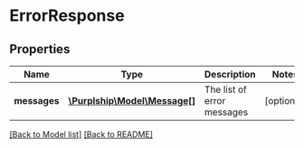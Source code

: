 # ErrorResponse

## Properties
Name | Type | Description | Notes
------------ | ------------- | ------------- | -------------
**messages** | [**\Purplship\Model\Message[]**](Message.md) | The list of error messages | [optional] 

[[Back to Model list]](../README.md#documentation-for-models) [[Back to README]](../README.md)

